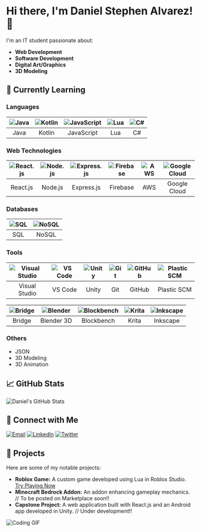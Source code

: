 # Hi there, I'm Daniel Stephen Alvarez! 👋

I'm an IT student passionate about:

- **Web Development**
- **Software Development**
- **Digital Art/Graphics**
- **3D Modeling**

## 🌱 Currently Learning

### Languages

| ![Java](https://skillicons.dev/icons?i=java) | ![Kotlin](https://skillicons.dev/icons?i=kotlin) | ![JavaScript](https://skillicons.dev/icons?i=javascript) | ![Lua](https://skillicons.dev/icons?i=lua) | ![C#](https://skillicons.dev/icons?i=csharp) |
|:---:|:---:|:---:|:---:|:---:|
| Java | Kotlin | JavaScript | Lua | C# |

### Web Technologies

| ![React.js](https://skillicons.dev/icons?i=react) | ![Node.js](https://skillicons.dev/icons?i=nodejs) | ![Express.js](https://skillicons.dev/icons?i=express) | ![Firebase](https://skillicons.dev/icons?i=firebase) | ![AWS](https://skillicons.dev/icons?i=aws) | ![Google Cloud](https://skillicons.dev/icons?i=gcp) |
|:---:|:---:|:---:|:---:|:---:|:---:|
| React.js | Node.js | Express.js | Firebase | AWS | Google Cloud |

### Databases

| ![SQL](https://skillicons.dev/icons?i=postgres) | ![NoSQL](https://skillicons.dev/icons?i=mongodb) |
|:---:|:---:|
| SQL | NoSQL |

### Tools

| ![Visual Studio](https://skillicons.dev/icons?i=visualstudio) | ![VS Code](https://skillicons.dev/icons?i=vscode) | ![Unity](https://skillicons.dev/icons?i=unity) | ![Git](https://skillicons.dev/icons?i=git) | ![GitHub](https://skillicons.dev/icons?i=github) | ![Plastic SCM](https://skillicons.dev/icons?i=plasticscm) |
|:---:|:---:|:---:|:---:|:---:|:---:|
| Visual Studio | VS Code | Unity | Git | GitHub | Plastic SCM |

| ![Bridge](https://skillicons.dev/icons?i=bridge) | ![Blender](https://skillicons.dev/icons?i=blender) | ![Blockbench](https://skillicons.dev/icons?i=blockbench) | ![Krita](https://skillicons.dev/icons?i=krita) | ![Inkscape](https://skillicons.dev/icons?i=inkscape) |
|:---:|:---:|:---:|:---:|:---:|
| Bridge | Blender 3D | Blockbench | Krita | Inkscape |

### Others

- JSON
- 3D Modeling
- 3D Animation
## 📈 GitHub Stats

![Daniel's GitHub Stats](https://github-readme-stats.vercel.app/api?username=DanStphn&show_icons=true&theme=radical)

## 🔗 Connect with Me

[![Email](https://img.shields.io/badge/Email-danenigma007%40gmail.com-red)](mailto:danenigma007@gmail.com)
[![LinkedIn](https://img.shields.io/badge/LinkedIn-Connect-blue)](https://www.linkedin.com/in/ds-alvarez/)
[![Twitter](https://img.shields.io/badge/Twitter-Follow-blue)](https://x.com/danyhallo)

## 🚀 Projects

Here are some of my notable projects:

- **Roblox Game:** A custom game developed using Lua in Roblox Studio. [Try Playing Now](https://ro.blox.com/Ebh5?af_dp=roblox%3A%2F%2Fnavigation%2Fgame_details%3FgameId%3D6116228439&af_web_dp=https%3A%2F%2Fwww.roblox.com%2Fgames%2F17851222097)
- **Minecraft Bedrock Addon:** An addon enhancing gameplay mechanics. // To be posted on Marketplace soon!!
- **Capstone Project:** A web application built with React.js and an Android app developed in Unity. // Under development!!

![Coding GIF](https://media.giphy.com/media/26tn33aiTi1jkl6H6/giphy.gif)

